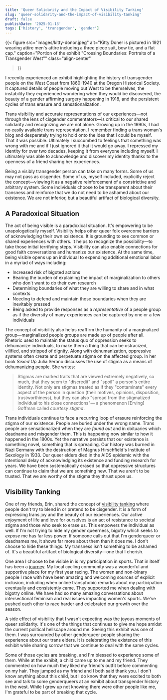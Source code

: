 ```yaml
---
title: 'Queer Solidarity and the Impact of Visibility Tanking'
slug: 'queer-solidarity-and-the-impact-of-visibility-tanking'
draft: false
publishDate: '2025-01-13'
tags: ['history', 'transgender', 'gender']
---
```

{{< figure
  src="images/kitty-donor.jpeg"
  alt="Kitty Doner is pictured in 1921 wearing attire men's attire including a three piece suit, bow tie, and a flat cap."
  caption="Portion of the exhibit \"Crossing Boundaries: Portraits of a Transgender West\""
  class="align-center"
>}}

I recently experienced an exhibit highlighting the history of transgender people on the West Coast from 1860-1940 at the Oregon Historical Society. It captured details of people moving out West to be themselves, the instability they experienced wondering when they would be discovered, the beauty of a gender affirming surgery happening in 1918, and the persistent cycles of trans erasure and sensationalization.

Trans visibility and accurate representations of our experiences—not through the lens of cisgender commentators—is critical to our shared solidarity and recognizing we are not alone. Growing up in the 1990s, I had no easily available trans representation. I remember finding a trans woman's blog and desperately trying to hold onto the idea that I could be myself. That it was possible. Ultimately I succumbed to feelings that something was wrong with me and if I just ignored it that it would go away. I repressed my identity for over two decades, keeping it from everyone including myself. I ultimately was able to acknowledge and discover my identity thanks to the openness of a friend sharing her experiences.

Being a visibly transgender person can take on many forms. Some of us may not pass as cisgender. Some of us, myself included, explicitly reject the concept—viewing it as a negative reinforcement of a constrictive and arbitrary system. Some individuals choose to be transparent about their transness and reinforce that we do not need to be ashamed about our existence. We are not inferior, but a beautiful artifact of biological diversity.

## A Paradoxical Situation

The act of being visible is a paradoxical situation. It's empowering to be unapologetically myself. Visibility helps other queer folx overcome barriers of acknowledging their own existence. It is grounding to see common or shared experiences with others. It helps to recognize the possibility—to take those initial terrifying steps. Visibility can also enable connections for good faith conversations and humanize our existence. At the same time, being visible opens up an individual to expending additional emotional labor in a myriad of ways including:

* Increased risk of bigoted actions
* Bearing the burden of explaining the impact of marginalization to others who don't want to do their own research
* Determining boundaries of what they are willing to share and in what contexts
* Needing to defend and maintain those boundaries when they are inevitably pressed
* Being asked to provide responses as a _representative_ of a people group as if the diversity of many experiences can be captured by one or a few individuals

The concept of visibility also helps reaffirm the humanity of a marginalized group—marginalized people groups are made up of people after all. Rhetoric used to maintain the status quo of oppression seeks to dehumanize individuals, to make them a thing that can be ostracized, vilified, and stripped of dignity. Along with dehumanization, oppressive systems often create and perpetuate stigma on the affected group. In her book _Sexed Up_ Julia Serano discusses the use of stigma as a means of dehumanizing people. She writes:

> Stigmas are marked traits that are viewed extremely negatively, so much, that they seem to "discredit" and "spoil" a person's entire identity. Not only are stigmas treated as if they "contaminate" every aspect of the person in question (their motives, opinions, disposition, trustworthiness), but they can also "spread from the stigmatized individual to his close connections"— a phenomenon [Erving] Goffman called _courtesy stigma_.

Trans individuals continue to face a recurring loop of erasure reinforcing the stigma of our existence. People are buried under the wrong name. Trans people are sensationalized when they are _found out_ and in obituaries which deadname and misgender them. This is happening now similar to how it happened in the 1800s. Yet the narrative persists that our existence is something novel, something that is spreading. Our history was burned in Nazi Germany with the destruction of Magnus Hirschfield's Institute of Sexology in 1933. Our queer elders died in the AIDS epidemic with the intentional delay of acknowledging its existence and funding research for years. We have been systematically erased so that oppressive structures can continue to claim that we are something new. That we aren't to be trusted. That we are worthy of the stigma they thrust upon us.

## Visibility Tanking

One of my friends, Erin, shared the concept of [visibility tanking](https://humankibble.com/posts/visibility-tanking/) where people don't try to blend in or pretend to be cisgender. It is a form of expressing trans joy and the beauty of our experiences. Our active enjoyment of life and love for ourselves is an act of resistance to societal stigma and those who seek to erase us. This empowers the individual as well. If I'm not trying to hide my gender queerness, bigotry which seeks to _expose_ me has far less power. If someone calls out that I'm genderqueer or deadnames me, it shows far more about them than it does me. I don't choose to hide these things. My transness isn't something to be ashamed of. It's a beautiful artifact of biological diversity—one that I cherish.

One area I choose to be visible in is my participation in sports. That in itself has been a [journey](/posts/how-allyship-shaped-my-participation). My local cycling community was a wonderful and supportive place for my first year racing. The women and non-binary people I race with have been amazing and welcoming sources of explicit inclusion, including when online transphobic remarks about my participation eventually and consistently came. They supported me when dealing with bigotry online. We have had so many amazing conversations about intersectional feminism and real issues impacting women's sports. We've pushed each other to race harder and celebrated our growth over the season.

A side effect of visibility that I wasn't expecting was the joyous moments of queer solidarity. It's one of the things that continues to give me hope amidst the current political hellscape around me. Seeing this exhibit was one of them. I was surrounded by other genderqueer people sharing the experience about our trans elders. It is celebrating the existence of this exhibit while sharing sorrow that we continue to deal with the same cycles.

Some of those cycles are breaking, and I'm blessed to experience some of them. While at the exhibit, a child came up to me and my friend. They commented on how much they liked my friend's outfit before commenting on my hair. They jumped as my friend and I both said thank you. I don't know anything about this child, but I do know that they were excited to both see and talk to some genderqueers at an exhibit about transgender history in the west. While I grew up not knowing there were other people like me, I'm grateful to be part of breaking that cycle.
